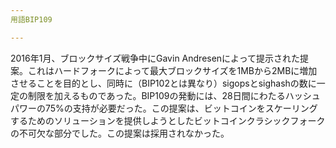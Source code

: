 ```yaml
---
用語BIP109

---
```

2016年1月、ブロックサイズ戦争中にGavin Andresenによって提示された提案。これはハードフォークによって最大ブロックサイズを1MBから2MBに増加させることを目的とし、同時に（BIP102とは異なり）sigopsとsighashの数に一定の制限を加えるものであった。BIP109の発動には、28日間にわたるハッシュパワーの75%の支持が必要だった。この提案は、ビットコインをスケーリングするためのソリューションを提供しようとしたビットコインクラシックフォークの不可欠な部分でした。この提案は採用されなかった。